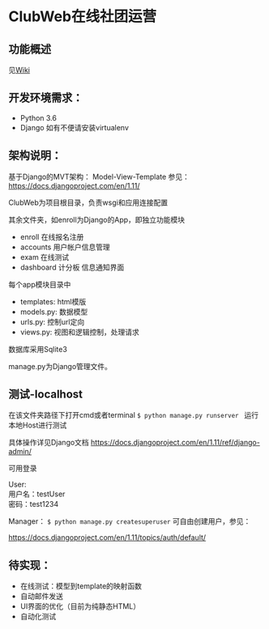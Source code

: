 # ClubWeb在线社团运营

## 功能概述
见[Wiki](https://github.com/Neuromancer43/ClubWeb/wiki)

## 开发环境需求：
- Python 3.6 
- Django
如有不便请安装virtualenv


## 架构说明：
基于Django的MVT架构：
Model-View-Template
参见：https://docs.djangoproject.com/en/1.11/

ClubWeb为项目根目录，负责wsgi和应用连接配置

其余文件夹，如enroll为Django的App，即独立功能模块
- enroll 在线报名注册
- accounts 用户帐户信息管理
- exam 在线测试
- dashboard 计分板 信息通知界面

每个app模块目录中
- templates: html模版
- models.py: 数据模型
- urls.py: 控制url定向
- views.py: 视图和逻辑控制，处理请求

数据库采用Sqlite3

manage.py为Django管理文件。

## 测试-localhost
在该文件夹路径下打开cmd或者terminal
```$ python manage.py runserver ```
运行本地Host进行测试

具体操作详见Django文档
https://docs.djangoproject.com/en/1.11/ref/django-admin/

可用登录

User:</br>
用户名：testUser </br>
密码：test1234

Manager：
```$ python manage.py createsuperuser```
可自由创建用户，参见：

https://docs.djangoproject.com/en/1.11/topics/auth/default/

## 待实现：
- 在线测试：模型到template的映射函数
- 自动邮件发送
- UI界面的优化（目前为纯静态HTML）
- 自动化测试
